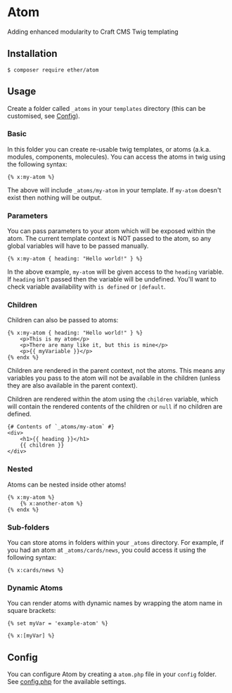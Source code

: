 # Atom
Adding enhanced modularity to Craft CMS Twig templating

## Installation

```shell
$ composer require ether/atom
```

## Usage

Create a folder called `_atoms` in your `templates` directory (this can be 
customised, see [Config](#config)).

### Basic

In this folder you can create re-usable twig templates, or atoms (a.k.a. 
modules, components, molecules). You can access the atoms in twig using the 
following syntax:

```twig
{% x:my-atom %}
```

The above will include `_atoms/my-atom` in your template. If `my-atom` 
doesn't exist then nothing will be output.

### Parameters

You can pass parameters to your atom which will be exposed within the atom. The
current template context is NOT passed to the atom, so any global variables will
have to be passed manually.

```twig
{% x:my-atom { heading: "Hello world!" } %}
```

In the above example, `my-atom` will be given access to the `heading` variable.
If `heading` isn't passed then the variable will be undefined. You'll want to 
check variable availability with `is defined` or `|default`.

### Children

Children can also be passed to atoms:

```twig
{% x:my-atom { heading: "Hello world!" } %}
	<p>This is my atom</p>
	<p>There are many like it, but this is mine</p>
	<p>{{ myVariable }}</p>
{% endx %}
```

Children are rendered in the parent context, not the atoms. This means any 
variables you pass to the atom will not be available in the children (unless 
they are also available in the parent context).

Children are rendered within the atom using the `children` variable, which will
contain the rendered contents of the children or `null` if no children are 
defined.

```twig
{# Contents of `_atoms/my-atom` #}
<div>
	<h1>{{ heading }}</h1>
	{{ children }}
</div>
```

### Nested

Atoms can be nested inside other atoms!

```twig
{% x:my-atom %}
	{% x:another-atom %}
{% endx %}
```

### Sub-folders

You can store atoms in folders within your `_atoms` directory. For example, if
you had an atom at `_atoms/cards/news`, you could access it using the following
syntax:

```twig
{% x:cards/news %}
```

### Dynamic Atoms

You can render atoms with dynamic names by wrapping the atom name in square 
brackets:

```twig
{% set myVar = 'example-atom' %}

{% x:[myVar] %}
```

## Config

You can configure Atom by creating a `atom.php` file in your `config` folder.
See [config.php](./src/config.php) for the available settings.
